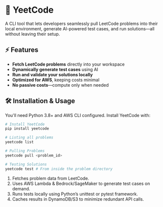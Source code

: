 # 🚀 YeetCode  

A CLI tool that lets developers seamlessly pull LeetCode problems into their local environment, generate AI-powered test cases, and run solutions—all without leaving their setup.  

## ⚡ Features  
- **Fetch LeetCode problems** directly into your workspace  
- **Dynamically generate test cases** using AI  
- **Run and validate your solutions locally**  
- **Optimized for AWS**, keeping costs minimal  
- **No passive costs**—compute only when needed  

## 🛠 Installation & Usage  

You'll need Python 3.8+ and AWS CLI configured. Install YeetCode with:  

```bash
# Install YeetCode
pip install yeetcode

# Listing all problems
yeetcode list

# Pulling Problems
yeetcode pull <problem_id>

# Testing Solutions
yeetcode test # From inside the problem directory
```

1.	Fetches problem data from LeetCode.
2.	Uses AWS Lambda & Bedrock/SageMaker to generate test cases on demand.
3.	Runs tests locally using Python’s unittest or pytest framework.
4.	Caches results in DynamoDB/S3 to minimize redundant API calls.

